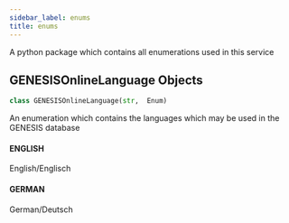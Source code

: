 ```yaml
---
sidebar_label: enums
title: enums
---
```


A python package which contains all enumerations used in this service


## GENESISOnlineLanguage Objects

```python
class GENESISOnlineLanguage(str,  Enum)
```

An enumeration which contains the languages which may be used in the GENESIS database


#### ENGLISH

English/Englisch


#### GERMAN

German/Deutsch



